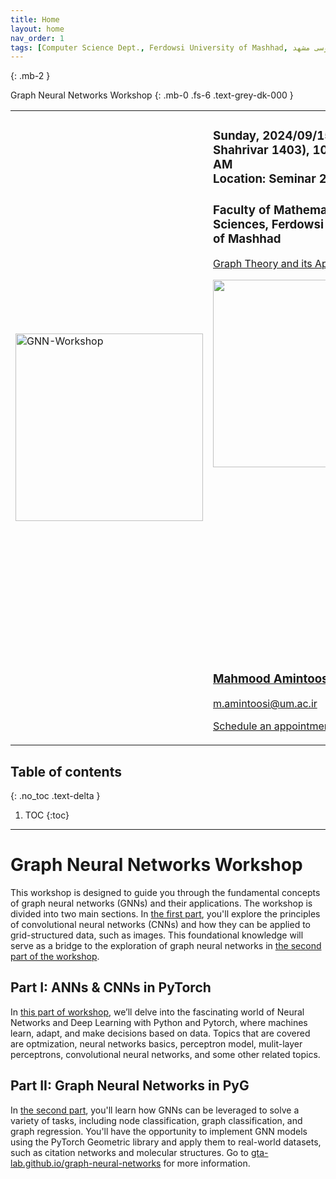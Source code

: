 ```yaml
---
title: Home
layout: home
nav_order: 1
tags: [Computer Science Dept., Ferdowsi University of Mashhad, علوم کامپیوتر دانشگاه فردوسی مشهد]
---
```


{: .mb-2 }
<!--Sunday, 2024/09/15 (25 Shahrivar 1403), 10:00 - 12:00 AM

[Graph Theory and its Applications Lab](https://gta-lab.github.io/)

Faculty of Mathematical Sciences, Ferdowsi University of Mashhad
-->
Graph Neural Networks Workshop
{: .mb-0 .fs-6 .text-grey-dk-000 } 

<table>
<tr>
<td>
<img src="/GNN-workshop/assets/images/GNN-worksop-14030625.jpg" alt="GNN-Workshop" width="300">
</td>
<td>
<h3>
Sunday, 2024/09/15 (25 Shahrivar 1403), 10:00 - 12:00 AM<br>
Location: Seminar 2
<br>
</h3>
<h3>
Faculty of Mathematical Sciences, Ferdowsi University of Mashhad
</h3>

<a href="https://gta-lab.github.io/">Graph Theory and its Applications Lab</a>

<div class="staffer"><img class="staffer-image" src="/GNN-workshop/assets/images/M-Amintoosi.jpg" alt="" width="300" height="300"><div><h3 class="staffer-name" id="mahmood-amintoosi"> <a href="#mahmood-amintoosi" class="anchor-heading" aria-labelledby="mahmood-amintoosi"><svg viewBox="0 0 16 16" aria-hidden="true"><use xlink:href="#svg-link"></use></svg></a> <a href="https://mamintoosi.github.io/">Mahmood Amintoosi</a></h3><p><a href="mailto:m.amintoosi@um.ac.ir">m.amintoosi@um.ac.ir</a></p><p><a href="https://calendly.com/m-amintoosi/30min" class="btn btn-outline">Schedule an appointment</a></p></div>
</div>
</td>
</tr>
</table>

<!-- # About
{:.no_toc} -->

## Table of contents
{: .no_toc .text-delta }

1. TOC
{:toc}

---

# Graph Neural Networks Workshop

This workshop is designed to guide you through the fundamental concepts of graph neural networks (GNNs) and their applications. The workshop is divided into two main sections. In [the first part](https://fum-cs.github.io/neural-networks), you'll explore the principles of convolutional neural networks (CNNs) and how they can be applied to grid-structured data, such as images.  This foundational knowledge will serve as a bridge to the exploration of graph neural networks in [the second part of the workshop](https://gta-lab.github.io/graph-neural-networks). 

## Part I: ANNs & CNNs in PyTorch

In [this part of workshop](https://fum-cs.github.io/neural-networks), we’ll delve into the fascinating world of Neural Networks and Deep Learning with Python and Pytorch, where machines learn, adapt, and make decisions based on data. Topics that are covered are optmization, neural networks basics, perceptron model, mulit-layer perceptrons, convolutional neural networks, and some other related topics.

## Part II: Graph Neural Networks in PyG

In [the second part](https://gta-lab.github.io/graph-neural-networks), you'll learn how GNNs can be leveraged to solve a variety of tasks, including node classification, graph classification, and graph regression. You'll have the opportunity to implement GNN models using the PyTorch Geometric library and apply them to real-world datasets, such as citation networks and molecular structures. Go to [gta-lab.github.io/graph-neural-networks](https://gta-lab.github.io/graph-neural-networks) for more information.

<!-- https://griffsgraphs.wordpress.com/wp-content/uploads/2012/07/mathematician_label.png -->
